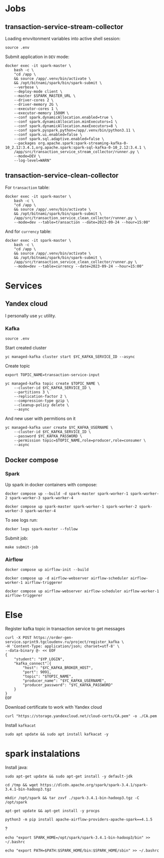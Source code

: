 

# Jobs

## transaction-service-stream-collector

Loading envvitonment variables into active shell session:

```shell
source .env
```

Submit application in `DEV` mode:

```shell
docker exec -it spark-master \
	bash -c \
	"cd /app \
	&& source /app/.venv/bin/activate \
	&& /opt/bitnami/spark/bin/spark-submit \
	--verbose \
	--deploy-mode client \
	--master $SPARK_MASTER_URL \
	--driver-cores 2 \
	--driver-memory 2G \
	--executor-cores 1 \
	--executor-memory 1500M \
	--conf spark.dynamicAllocation.enabled=true \
	--conf spark.dynamicAllocation.minExecutors=1 \
	--conf spark.dynamicAllocation.maxExecutors=8 \
	--conf spark.pyspark.python=/app/.venv/bin/python3.11 \
	--conf spark.ui.enabled=false \
	--conf spark.sql.adaptive.enabled=false \
	--packages org.apache.spark:spark-streaming-kafka-0-10_2.12:3.4.1,org.apache.spark:spark-sql-kafka-0-10_2.12:3.4.1 \
	/app/src/transaction_service_stream_collector/runner.py \
	--mode=DEV \
	--log-level=WARN"
```



## transaction-service-clean-collector

For `transaction` table:

```shell
docker exec -it spark-master \
	bash -c \
	"cd /app \
	&& source /app/.venv/bin/activate \
	&& /opt/bitnami/spark/bin/spark-submit \
	/app/src/transaction_service_clean_collector/runner.py \
	--mode=dev --table=transaction --date=2023-09-24 --hour=15:00"
```

And for `currency` table:

```shell
docker exec -it spark-master \
	bash -c \
	"cd /app \
	&& source /app/.venv/bin/activate \
	&& /opt/bitnami/spark/bin/spark-submit \
	/app/src/transaction_service_clean_collector/runner.py \
	--mode=dev --table=currency --date=2023-09-24 --hour=15:00"
```



# Services

## Yandex cloud

I personally use `yc` utility.

### Kafka

```shell
source .env
```

Start created cluster

```shell
yc managed-kafka cluster start $YC_KAFKA_SERVICE_ID --async
```

Create topic 

```shell
export TOPIC_NAME=transaction-service-input
```

```shell
yc managed-kafka topic create $TOPIC_NAME \
    --cluster-id $YC_KAFKA_SERVICE_ID \
    --partitions 3 \
    --replication-factor 2 \
    --compression-type gzip \
    --cleanup-policy delete \
    --async
```

And new user with permitions on it

```shell
yc managed-kafka user create $YC_KAFKA_USERNAME \
    --cluster-id $YC_KAFKA_SERVICE_ID \
    --password $YC_KAFKA_PASSWORD \
    --permission topic=$TOPIC_NAME,role=producer,role=consumer \
    --async
```


## Docker compose 


### Spark

Up spark in docker containers with compose:

```shell
docker compose up --build -d spark-master spark-worker-1 spark-worker-2 spark-worker-3 spark-worker-4

docker compose up spark-master spark-worker-1 spark-worker-2 spark-worker-3 spark-worker-4
```

To see logs run:

```shell
docker logs spark-master --follow 
```


Submit job:

```shell
make submit-job
```

### Airflow

```shell
docker compose up airflow-init --build
```

```shell
docker compose up -d airflow-webserver airflow-scheduler airflow-worker-1 airflow-triggerer

docker compose up airflow-webserver airflow-scheduler airflow-worker-1 airflow-triggerer
```



# Else

Register kafka topic in transaction service to get messages

```shell
curl -X POST https://order-gen-service.sprint9.tgcloudenv.ru/project/register_kafka \
-H 'Content-Type: application/json; charset=utf-8' \
--data-binary @- << EOF
{
    "student": "$YP_LOGIN",
    "kafka_connect":{
        "host": "$YC_KAFKA_BROKER_HOST",
        "port": 9091,
        "topic": "$TOPIC_NAME",
        "producer_name": "$YC_KAFKA_USERNAME",
        "producer_password": "$YC_KAFKA_PASSWORD"
    }
}
EOF
```
Download certificate to work with Yandex cloud

```shell
curl "https://storage.yandexcloud.net/cloud-certs/CA.pem" -o ./CA.pem   
```


Install `kafkacat`

```shell
sudo apt update && sudo apt install kafkacat -y
```


# spark instalations

Install java:

```shell
sudo apt-get update && sudo apt-get install -y default-jdk
```

```shell
cd /tmp && wget https://dlcdn.apache.org/spark/spark-3.4.1/spark-3.4.1-bin-hadoop3.tgz
```

```shell
mkdir /opt/spark && tar zxvf ./spark-3.4.1-bin-hadoop3.tgz -C /opt/spark
```


```shell
apt-get update && apt-get install -y procps
```


```shell
python3 -m pip install apache-airflow-providers-apache-spark==4.1.5
```

?
```shell
echo "export SPARK_HOME=/opt/spark/spark-3.4.1-bin-hadoop3/bin" >> ~/.bashrc
 
echo "export PATH=$PATH:$SPARK_HOME/bin:$SPARK_HOME/sbin" >> ~/.bashrc
```